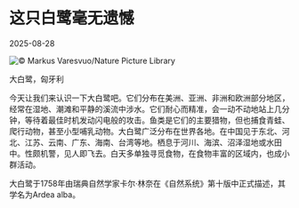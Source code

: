 # 这只白鹭毫无遗憾

2025-08-28

![](https://cn.bing.com/th?id=OHR.WhiteEgret_ZH-CN4425921150_UHD.jpg "© Markus Varesvuo/Nature Picture Library")

大白鹭，匈牙利

今天让我们来认识一下大白鹭吧。它们分布在美洲、亚洲、非洲和欧洲部分地区，经常在湿地、潮滩和平静的溪流中涉水。它们耐心而精准，会一动不动地站上几分钟，等待着最佳时机发动闪电般的攻击。鱼类是它们的主要猎物，但也捕食青蛙、爬行动物，甚至小型哺乳动物。大白鹭广泛分布在世界各地。在中国见于东北、河北、江苏、云南、广东、海南、台湾等地。栖息于河川、海滨、沼泽湿地或水田中。性颇机警，见人即飞去。白天多单独寻觅食物，在食物丰富的区域内，也成小群活动。

大白鹭于1758年由瑞典自然学家卡尔·林奈在《自然系统》第十版中正式描述，其学名为Ardea alba。

